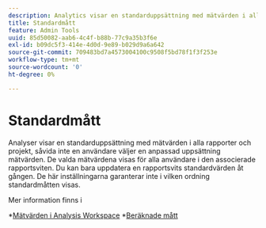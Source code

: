 ```yaml
---
description: Analytics visar en standarduppsättning med mätvärden i alla konverteringsrapporter, såvida inte en användare väljer en anpassad uppsättning mätvärden. De valda mätvärdena visas för alla användare i den associerade rapportsviten. Du kan bara uppdatera en rapportsvits standardvärden åt gången. De här inställningarna garanterar inte i vilken ordning standardmåtten visas.
title: Standardmått
feature: Admin Tools
uuid: 85d50082-aab6-4c4f-b88b-77c9a35b3f6e
exl-id: b09dc5f3-414e-4d0d-9e89-b029d9a6a642
source-git-commit: 709483bd7a4573004100c9508f5bd78f1f3f253e
workflow-type: tm+mt
source-wordcount: '0'
ht-degree: 0%

---
```


# Standardmått

Analyser visar en standarduppsättning med mätvärden i alla rapporter och projekt, såvida inte en användare väljer en anpassad uppsättning mätvärden. De valda mätvärdena visas för alla användare i den associerade rapportsviten. Du kan bara uppdatera en rapportsvits standardvärden åt gången. De här inställningarna garanterar inte i vilken ordning standardmåtten visas.

Mer information finns i

*[Mätvärden i Analysis Workspace](/help/analyze/analysis-workspace/components/apply-create-metrics.md)
*[Beräknade mått](/help/components/c-calcmetrics/cm-overview.md)

